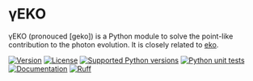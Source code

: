 # γEKO

γEKO (pronouced [geko]) is a Python module to solve the point-like contribution to the photon evolution. It is closely related to [eko](https://github.com/NNPDF/eko).

[![Version](https://img.shields.io/pypi/v/geko.svg)](https://pypi.python.org/pypi/geko)
[![License](https://img.shields.io/pypi/l/geko.svg)](https://github.com/felixhekhorn/geko/blob/main/LICENSE)
[![Supported Python versions](https://img.shields.io/pypi/pyversions/geko.svg)](https://pypi.python.org/pypi/geko)
[![Python unit tests](https://github.com/felixhekhorn/geko/actions/workflows/unittests.yml/badge.svg)](https://github.com/felixhekhorn/geko/actions/workflows/unittests.yml)
[![Documentation](https://app.readthedocs.org/projects/geko/badge/?version=latest)](https://geko.readthedocs.io/en/latest)
[![Ruff](https://img.shields.io/endpoint?url=https://raw.githubusercontent.com/astral-sh/ruff/main/assets/badge/v2.json)](https://github.com/astral-sh/ruff)
